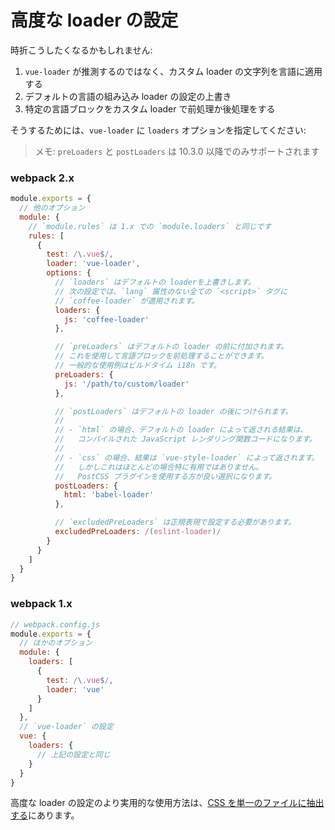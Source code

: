 # 高度な loader の設定

時折こうしたくなるかもしれません:

1. `vue-loader` が推測するのではなく、カスタム loader の文字列を言語に適用する
2. デフォルトの言語の組み込み loader の設定の上書き
3. 特定の言語ブロックをカスタム loader で前処理か後処理をする

そうするためには、`vue-loader` に `loaders` オプションを指定してください:

> メモ: `preLoaders` と `postLoaders` は 10.3.0 以降でのみサポートされます

### webpack 2.x

``` js
module.exports = {
  // 他のオプション
  module: {
    // `module.rules` は 1.x での `module.loaders` と同じです
    rules: [
      {
        test: /\.vue$/,
        loader: 'vue-loader',
        options: {
          // `loaders` はデフォルトの loaderを上書きします。
          // 次の設定では、`lang` 属性のない全ての `<script>` タグに
          // `coffee-loader` が適用されます。
          loaders: {
            js: 'coffee-loader'
          },

          // `preLoaders` はデフォルトの loader の前に付加されます。
          // これを使用して言語ブロックを前処理することができます。
          // 一般的な使用例はビルドタイム i18n です。
          preLoaders: {
            js: '/path/to/custom/loader'
          },

          // `postLoaders` はデフォルトの loader の後につけられます。
          //
          // - `html` の場合、デフォルトの loader によって返される結果は、
          //   コンパイルされた JavaScript レンダリング関数コードになります。
          //
          // - `css` の場合、結果は `vue-style-loader` によって返されます。
          //   しかしこれはほとんどの場合特に有用ではありません。
          //   PostCSS プラグインを使用する方が良い選択になります。
          postLoaders: {
            html: 'babel-loader'
          },

          // `excludedPreLoaders` は正規表現で設定する必要があります。
          excludedPreLoaders: /(eslint-loader)/
        }
      }
    ]
  }
}
```

### webpack 1.x

``` js
// webpack.config.js
module.exports = {
  // ほかのオプション
  module: {
    loaders: [
      {
        test: /\.vue$/,
        loader: 'vue'
      }
    ]
  },
  // `vue-loader` の設定
  vue: {
    loaders: {
      // 上記の設定と同じ
    }
  }
}
```

高度な loader の設定のより実用的な使用方法は、[CSS を単一のファイルに抽出する](./expression-css.md)にあります。
